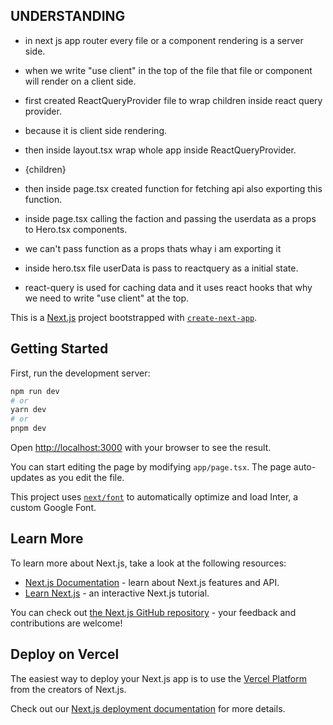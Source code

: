 ## UNDERSTANDING

- in next js app router every file or a component rendering is a server side.
- when we write "use client" in the top of the file that file or component will render on a client side.


- first created ReactQueryProvider file to wrap children inside react query provider.
- because it is client side rendering.
- then inside layout.tsx wrap whole app inside ReactQueryProvider.

- <ReactQueryProvider>{children}</ReactQueryProvider>

- then inside page.tsx created function for fetching api also exporting this function.

- inside page.tsx calling the faction and passing the userdata as a props to Hero.tsx components.

- we can't pass function as a props thats whay i am exporting it

- inside hero.tsx file userData is pass to reactquery as a initial state.

- react-query is used for caching data and it uses react hooks that why we need to write "use client" at the top.






This is a [Next.js](https://nextjs.org/) project bootstrapped with [`create-next-app`](https://github.com/vercel/next.js/tree/canary/packages/create-next-app).

## Getting Started

First, run the development server:

```bash
npm run dev
# or
yarn dev
# or
pnpm dev
```

Open [http://localhost:3000](http://localhost:3000) with your browser to see the result.

You can start editing the page by modifying `app/page.tsx`. The page auto-updates as you edit the file.

This project uses [`next/font`](https://nextjs.org/docs/basic-features/font-optimization) to automatically optimize and load Inter, a custom Google Font.

## Learn More

To learn more about Next.js, take a look at the following resources:

- [Next.js Documentation](https://nextjs.org/docs) - learn about Next.js features and API.
- [Learn Next.js](https://nextjs.org/learn) - an interactive Next.js tutorial.

You can check out [the Next.js GitHub repository](https://github.com/vercel/next.js/) - your feedback and contributions are welcome!

## Deploy on Vercel

The easiest way to deploy your Next.js app is to use the [Vercel Platform](https://vercel.com/new?utm_medium=default-template&filter=next.js&utm_source=create-next-app&utm_campaign=create-next-app-readme) from the creators of Next.js.

Check out our [Next.js deployment documentation](https://nextjs.org/docs/deployment) for more details.
